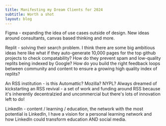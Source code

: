 ```yaml
---
title: Manifesting my Dream Clients for 2024
subtitle: Worth a shot
layout: blog
---
```


Figma - expanding the idea of use cases outside of design. New ideas around consultants, canvas based thinking and more.

Replit - solving their search problem. I think there are some big ambitious ideas here like what if they auto-generate 10,000 pages for the top github projects to check compatability? How do they prevent spam and low-quality replits being indexed by Google? How do you build the right feedback loops between community and content to ensure a growing high quality index of replits?

An RSS institution - is this Automattic? Mozilla? NYPL? Always dreamed of kickstarting an RSS revival - a set of work and funding around RSS because it's inherently decentralzied and uncommercial but there's lots of innovation left to do!

LinkedIn - content / learning / education, the network with the most potential is LinkedIn, I have a vision for a personal learning network and how LinkedIn could transform education AND social media.


